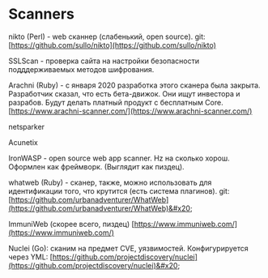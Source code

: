 # Scanners

nikto (Perl) - web сканнер (слабенький, open source). git: [https://github.com/sullo/nikto](https://github.com/sullo/nikto)

SSLScan - проверка сайта на настройки безопасности подддерживаемых методов шифрования.

Arachni (Ruby) - с января 2020 разработка этого сканера была закрыта. Разработчик сказал, что есть бета-движок. Они ищут инвестора и разрабов. Будут делать платный продукт с бесплатным Core. [https://www.arachni-scanner.com/](https://www.arachni-scanner.com/)

netsparker

Acunetix

IronWASP - open source web app scanner. Hz на сколько хорош. Оформлен как фреймворк. (Выглядит как пиздец).

whatweb (Ruby) - сканер, также, можно использовать для идентификации  того, что крутится (есть система плагинов). git: [https://github.com/urbanadventurer/WhatWeb](https://github.com/urbanadventurer/WhatWeb)&#x20;

ImmuniWeb (скорее всего, пиздец) [https://www.immuniweb.com/](https://www.immuniweb.com/)

Nuclei (Go): сканим на предмет CVE, уязвимостей. Конфигурируется через YML: [https://github.com/projectdiscovery/nuclei](https://github.com/projectdiscovery/nuclei)&#x20;

&#x20;

